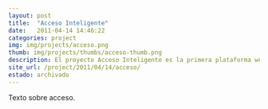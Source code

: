 ```yaml
---
layout: post
title:  "Acceso Inteligente"
date:   2011-04-14 14:46:22
categories: project
img: img/projects/acceso.png
thumb: img/projects/thumbs/acceso-thumb.png
description: El proyecto Acceso Inteligente es la primera plataforma web de Chile que centraliza el sistema de solicitudes de información en línea, promoviendo la demanda de solicitudes de información pública desde la ciudadanía, así como visibilizando dichas peticiones.<br />Por una parte Acceso Inteligente facilita a la ciudadanía el acceso a la información (apoyando y asesorando en el modo de hacer solicitudes al Estado), y por otra, recopila en una base de datos de fácil uso y consulta todas aquellas solicitudes ya realizadas a través de la plataforma, con el fin de ser descargadas por nuevos solicitantes para obtener la información de manera inmediata.<br /> Fue lanzado en abril del año 2011, en el marco del Seminario Internacional “Transparencia como Modernización del Estado”, organizado con motivo del segundo aniversario de la entrada en vigencia de la ley de transparencia en Chile.
site_url: /project/2011/04/14/acceso/
estado: archivado
---
```


Texto sobre acceso.
